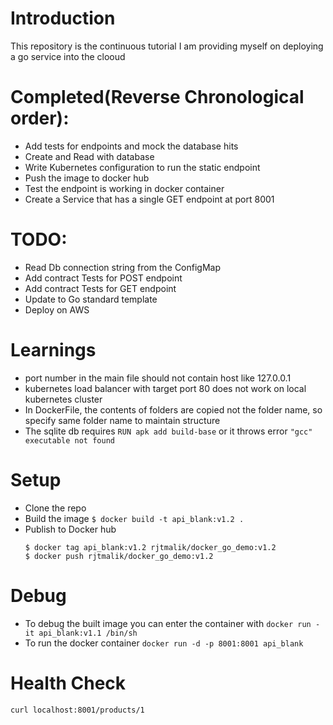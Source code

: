 # Introduction
This repository is the continuous tutorial I am providing myself on deploying a go service into the clooud

# Completed(Reverse Chronological order):
* Add tests for endpoints and mock the database hits
* Create and Read with database
* Write Kubernetes configuration to run the static endpoint
* Push the image to docker hub 
* Test the endpoint is working in docker container
* Create a Service that has a single GET endpoint at port 8001

# TODO:
* Read Db connection string from the ConfigMap
* Add contract Tests for POST endpoint
* Add contract Tests for GET endpoint
* Update to Go standard template
* Deploy on AWS

# Learnings
* port number in the main file should not contain host like 127.0.0.1
* kubernetes load balancer with target port 80 does not work on local kubernetes cluster
* In DockerFile, the contents of folders are copied not the folder name, so specify same folder name to maintain structure
* The sqlite db requires ```RUN apk add build-base``` or it throws error
```"gcc" executable not found```

# Setup
* Clone the repo
* Build the image
```$ docker build -t api_blank:v1.2 .```
* Publish to Docker hub
   ```
   $ docker tag api_blank:v1.2 rjtmalik/docker_go_demo:v1.2
   $ docker push rjtmalik/docker_go_demo:v1.2
   ```

# Debug 
* To debug the built image you can enter the container with
```docker run -it api_blank:v1.1 /bin/sh```
* To run the docker container 
``` docker run -d -p 8001:8001 api_blank ```

# Health Check
```curl localhost:8001/products/1```
